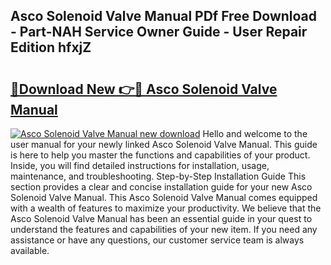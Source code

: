 ## Asco Solenoid Valve Manual PDf Free Download - Part-NAH Service Owner Guide - User Repair Edition hfxjZ

# <h2><a href="http://bc21269.oget.top/?id=Asco+Solenoid+Valve+Manual">🔗Download New 👉🔴 Asco Solenoid Valve Manual</a></h2>

[![Asco Solenoid Valve Manual new download](https://i.imgur.com/5g1atiW.png)](http://bc21269.oget.top/?id=Asco+Solenoid+Valve+Manual)
Hello and welcome to the user manual for your newly linked Asco Solenoid Valve Manual. This guide is here to help you master the functions and capabilities of your product. Inside, you will find detailed instructions for installation, usage, maintenance, and troubleshooting. Step-by-Step Installation Guide This section provides a clear and concise installation guide for your new Asco Solenoid Valve Manual. This Asco Solenoid Valve Manual comes equipped with a wealth of features to maximize your productivity. We believe that the Asco Solenoid Valve Manual has been an essential guide in your quest to understand the features and capabilities of your new item. If you need any assistance or have any questions, our customer service team is always available.
